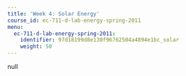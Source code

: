 ```yaml
---
title: 'Week 4: Solar Energy'
course_id: ec-711-d-lab-energy-spring-2011
menu:
  ec-711-d-lab-energy-spring-2011:
    identifier: 97d18199d8e130f96762504a4894e1bc_solar
    weight: 50
---
```

null